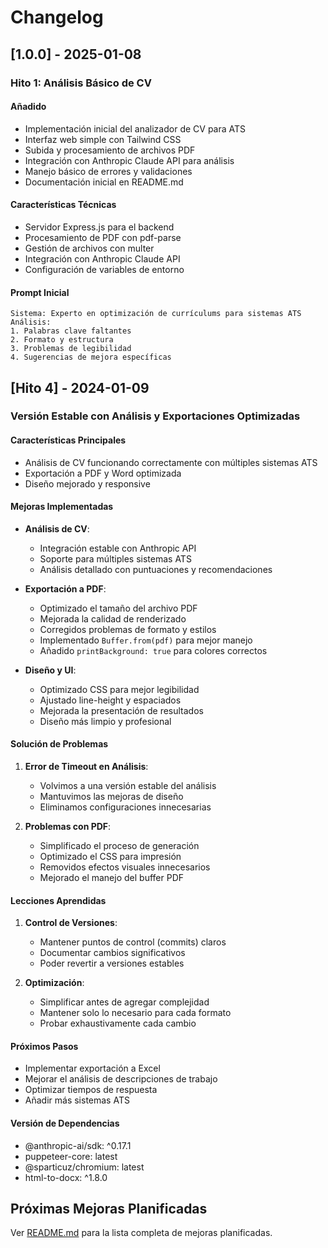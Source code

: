 # Changelog

## [1.0.0] - 2025-01-08
### Hito 1: Análisis Básico de CV

#### Añadido
- Implementación inicial del analizador de CV para ATS
- Interfaz web simple con Tailwind CSS
- Subida y procesamiento de archivos PDF
- Integración con Anthropic Claude API para análisis
- Manejo básico de errores y validaciones
- Documentación inicial en README.md

#### Características Técnicas
- Servidor Express.js para el backend
- Procesamiento de PDF con pdf-parse
- Gestión de archivos con multer
- Integración con Anthropic Claude API
- Configuración de variables de entorno

#### Prompt Inicial
```
Sistema: Experto en optimización de currículums para sistemas ATS
Análisis:
1. Palabras clave faltantes
2. Formato y estructura
3. Problemas de legibilidad
4. Sugerencias de mejora específicas
```

## [Hito 4] - 2024-01-09
### Versión Estable con Análisis y Exportaciones Optimizadas

#### Características Principales
- Análisis de CV funcionando correctamente con múltiples sistemas ATS
- Exportación a PDF y Word optimizada
- Diseño mejorado y responsive

#### Mejoras Implementadas
- **Análisis de CV**:
  - Integración estable con Anthropic API
  - Soporte para múltiples sistemas ATS
  - Análisis detallado con puntuaciones y recomendaciones

- **Exportación a PDF**:
  - Optimizado el tamaño del archivo PDF
  - Mejorada la calidad de renderizado
  - Corregidos problemas de formato y estilos
  - Implementado `Buffer.from(pdf)` para mejor manejo
  - Añadido `printBackground: true` para colores correctos

- **Diseño y UI**:
  - Optimizado CSS para mejor legibilidad
  - Ajustado line-height y espaciados
  - Mejorada la presentación de resultados
  - Diseño más limpio y profesional

#### Solución de Problemas
1. **Error de Timeout en Análisis**:
   - Volvimos a una versión estable del análisis
   - Mantuvimos las mejoras de diseño
   - Eliminamos configuraciones innecesarias

2. **Problemas con PDF**:
   - Simplificado el proceso de generación
   - Optimizado el CSS para impresión
   - Removidos efectos visuales innecesarios
   - Mejorado el manejo del buffer PDF

#### Lecciones Aprendidas
1. **Control de Versiones**:
   - Mantener puntos de control (commits) claros
   - Documentar cambios significativos
   - Poder revertir a versiones estables

2. **Optimización**:
   - Simplificar antes de agregar complejidad
   - Mantener solo lo necesario para cada formato
   - Probar exhaustivamente cada cambio

#### Próximos Pasos
- Implementar exportación a Excel
- Mejorar el análisis de descripciones de trabajo
- Optimizar tiempos de respuesta
- Añadir más sistemas ATS

#### Versión de Dependencias
- @anthropic-ai/sdk: ^0.17.1
- puppeteer-core: latest
- @sparticuz/chromium: latest
- html-to-docx: ^1.8.0

## Próximas Mejoras Planificadas
Ver [README.md](./README.md) para la lista completa de mejoras planificadas.

